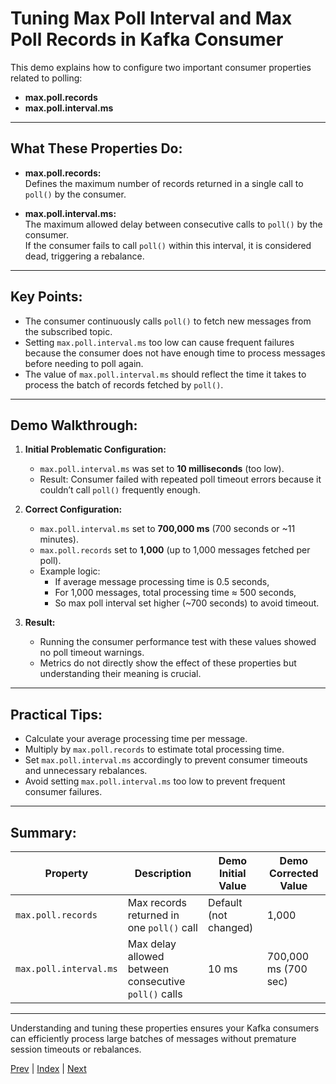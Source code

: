 # Tuning Max Poll Interval and Max Poll Records in Kafka Consumer

This demo explains how to configure two important consumer properties related to polling:

- **max.poll.records**  
- **max.poll.interval.ms**

---

## What These Properties Do:

- **max.poll.records:**  
  Defines the maximum number of records returned in a single call to `poll()` by the consumer.

- **max.poll.interval.ms:**  
  The maximum allowed delay between consecutive calls to `poll()` by the consumer.  
  If the consumer fails to call `poll()` within this interval, it is considered dead, triggering a rebalance.

---

## Key Points:

- The consumer continuously calls `poll()` to fetch new messages from the subscribed topic.
- Setting `max.poll.interval.ms` too low can cause frequent failures because the consumer does not have enough time to process messages before needing to poll again.
- The value of `max.poll.interval.ms` should reflect the time it takes to process the batch of records fetched by `poll()`.

---

## Demo Walkthrough:

1. **Initial Problematic Configuration:**
   - `max.poll.interval.ms` was set to **10 milliseconds** (too low).
   - Result: Consumer failed with repeated poll timeout errors because it couldn’t call `poll()` frequently enough.

2. **Correct Configuration:**
   - `max.poll.interval.ms` set to **700,000 ms** (700 seconds or ~11 minutes).
   - `max.poll.records` set to **1,000** (up to 1,000 messages fetched per poll).
   - Example logic:
     - If average message processing time is 0.5 seconds,
     - For 1,000 messages, total processing time ≈ 500 seconds,
     - So max poll interval set higher (~700 seconds) to avoid timeout.

3. **Result:**
   - Running the consumer performance test with these values showed no poll timeout warnings.
   - Metrics do not directly show the effect of these properties but understanding their meaning is crucial.

---

## Practical Tips:

- Calculate your average processing time per message.
- Multiply by `max.poll.records` to estimate total processing time.
- Set `max.poll.interval.ms` accordingly to prevent consumer timeouts and unnecessary rebalances.
- Avoid setting `max.poll.interval.ms` too low to prevent frequent consumer failures.

---

## Summary:

| Property               | Description                                              | Demo Initial Value | Demo Corrected Value |
|------------------------|----------------------------------------------------------|--------------------|---------------------|
| `max.poll.records`      | Max records returned in one `poll()` call                | Default (not changed) | 1,000               |
| `max.poll.interval.ms`  | Max delay allowed between consecutive `poll()` calls     | 10 ms              | 700,000 ms (700 sec) |

---

Understanding and tuning these properties ensures your Kafka consumers can efficiently process large batches of messages without premature session timeouts or rebalances.

[Prev](16.KafkaConsumerSessions.md) | [Index](../INDEX.md) | [Next]()
